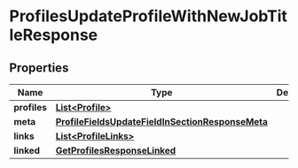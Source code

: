 

# ProfilesUpdateProfileWithNewJobTitleResponse


## Properties

| Name | Type | Description | Notes |
|------------ | ------------- | ------------- | -------------|
|**profiles** | [**List&lt;Profile&gt;**](Profile.md) |  |  [optional] |
|**meta** | [**ProfileFieldsUpdateFieldInSectionResponseMeta**](ProfileFieldsUpdateFieldInSectionResponseMeta.md) |  |  [optional] |
|**links** | [**List&lt;ProfileLinks&gt;**](ProfileLinks.md) |  |  [optional] |
|**linked** | [**GetProfilesResponseLinked**](GetProfilesResponseLinked.md) |  |  [optional] |



